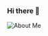 ### Hi there 👋

![About Me](https://raw.githubusercontent.com/Daniel-Martinez-Carrillo/Daniel-Martinez-Carrillo/master/Da.gif)



<!--
**Daniel-martinez-carrillo/Daniel-martinez-carrillo** is a ✨ _special_ ✨ repository because its `README.md` (this file) appears on your GitHub profile.
